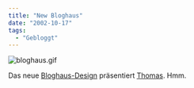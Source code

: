 ```yaml
---
title: "New Bloghaus"
date: "2002-10-17"
tags:
  - "Gebloggt"
---
```


![bloghaus.gif](images/bloghaus.gif "new blohaus logo")

Das neue [Bloghaus-Design](https://web.archive.org/web/20040702210952/http://www.metablog.de/cust_blogworld/ "BLOGHAUS - Die deutschsprachige Weblog-Community") präsentiert [Thomas](https://web.archive.org/web/20040702210952/http://www.x-ploration.de/entry.php?id=535 "generation next"). Hmm.
